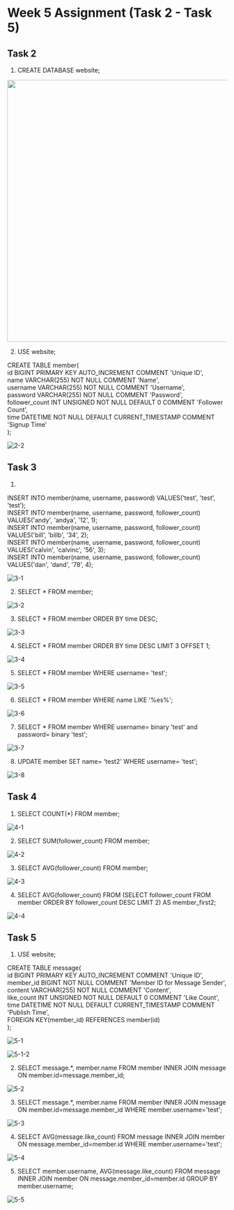 # Week 5 Assignment (Task 2 - Task 5)

## Task 2
1. CREATE DATABASE website;    


<img src="screenshots/2-1.png" width="600" height="600" />  



2. USE website;
 
CREATE TABLE member(  
    id BIGINT PRIMARY KEY AUTO_INCREMENT COMMENT 'Unique ID',  
    name VARCHAR(255) NOT NULL COMMENT 'Name',  
    username VARCHAR(255) NOT NULL COMMENT 'Username',  
    password VARCHAR(255) NOT NULL COMMENT 'Password',  
    follower_count INT UNSIGNED NOT NULL DEFAULT 0 COMMENT 'Follower Count',  
    time DATETIME NOT NULL DEFAULT CURRENT_TIMESTAMP COMMENT 'Signup Time'  
);  


![2-2](screenshots/2-2.png)   


## Task 3
1.
INSERT INTO member(name, username, password) VALUES('test', 'test', 'test');  
INSERT INTO member(name, username, password, follower_count) VALUES('andy', 'andya', '12', 1);  
INSERT INTO member(name, username, password, follower_count) VALUES('bill', 'billb', '34', 2);  
INSERT INTO member(name, username, password, follower_count) VALUES('calvin', 'calvinc', '56', 3);  
INSERT INTO member(name, username, password, follower_count) VALUES('dan', 'dand', '78', 4);  


![3-1](screenshots/3-1.png)   


2. SELECT * FROM member;  


![3-2](screenshots/3-2.png)   



3. SELECT * FROM member ORDER BY time DESC;  


![3-3](screenshots/3-3.png)   

4. SELECT * FROM member ORDER BY time DESC LIMIT 3 OFFSET 1;  


![3-4](screenshots/3-4.png)   


5. SELECT * FROM member WHERE username= 'test';  


![3-5](screenshots/3-5.png)   


6. SELECT * FROM member WHERE name LIKE '%es%';  


![3-6](screenshots/3-6.png)   


7. SELECT * FROM member WHERE username= binary 'test' and password= binary 'test';  


![3-7](screenshots/3-7.png)   


8. UPDATE member SET name= 'test2' WHERE username= 'test';  


![3-8](screenshots/3-8.png)   





## Task 4
1. SELECT COUNT(*) FROM member;  


![4-1](screenshots/4-1.png)  


2. SELECT SUM(follower_count) FROM member;  


![4-2](screenshots/4-2.png)  


3. SELECT AVG(follower_count) FROM member;  


![4-3](screenshots/4-3.png)  


4. SELECT AVG(follower_count) FROM (SELECT follower_count FROM member ORDER BY follower_count DESC LIMIT 2) AS member_first2;  


![4-4](screenshots/4-4.png)  





## Task 5
1. USE website;  

CREATE TABLE message(  
    id BIGINT PRIMARY KEY AUTO_INCREMENT COMMENT 'Unique ID',  
    member_id BIGINT NOT NULL COMMENT 'Member ID for Message Sender',  
    content VARCHAR(255) NOT NULL COMMENT 'Content',  
    like_count INT UNSIGNED NOT NULL DEFAULT 0 COMMENT 'Like Count',  
    time DATETIME NOT NULL DEFAULT CURRENT_TIMESTAMP COMMENT 'Publish Time',  
    FOREIGN KEY(member_id) REFERENCES member(id)  
);  


![5-1](screenshots/5-1.png)   



![5-1-2](screenshots/5-1-2.png)   



2. SELECT message.*, member.name FROM member INNER JOIN message ON member.id=message.member_id;  


![5-2](screenshots/5-2.png)   


3. SELECT message.*, member.name FROM member INNER JOIN message ON member.id=message.member_id WHERE member.username='test';  


![5-3](screenshots/5-3.png)   


4. SELECT AVG(message.like_count) FROM message INNER JOIN member ON message.member_id=member.id WHERE member.username='test';  


![5-4](screenshots/5-4.png)   


5. SELECT member.username, AVG(message.like_count) FROM message INNER JOIN member ON message.member_id=member.id GROUP BY member.username;  


![5-5](screenshots/5-5.png)   








